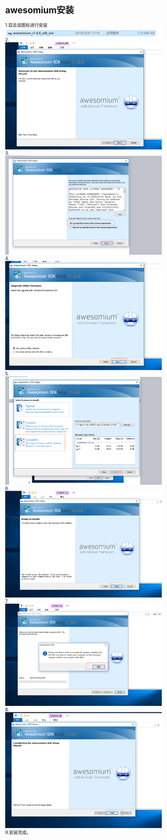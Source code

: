 awesomium安装
====
1.双击该图标进行安装<br>
![](img7/1.png)<br>
2.![](img7/2.png)<br>
3.![](img7/3.png)<br>
4.![](img7/4.png)<br>
5.![](img7/5.png)<br>
6.![](img7/6.png)<br>
7.![](img7/7.png)<br>
8.![](img7/8.png)<br>
9.安装完成。<br>